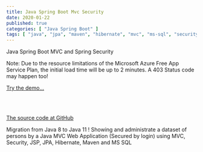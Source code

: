 ```yaml
---
title: Java Spring Boot Mvc Security
date: 2020-01-22
published: true
categories: [ "Java Spring Boot" ]
tags: [ "java", "jpa", "maven", "hibernate", "mvc", "ms-sql", "security", "azure" ]
---
```


Java Spring Boot MVC and Spring Security

<p>Note: Due to the resource limitations of the Microsoft Azure Free App Service Plan, the initial load time will be up to 2 minutes. A 403 Status code may happen too!</p>

<a href="https://pso-mvc-secure.azurewebsites.net" target="_blank" title="Java Spring Boot Security">Try the demo...</a>
 
<br /><br />

<a href="https://github.com/persteenolsen/springboot-mvc-security" target="_blank">The source code at GitHub</a>

Migration from Java 8 to Java 11 ! Showing and administrate a dataset of persons by a Java MVC Web Application (Secured by login) using MVC, Security, JSP, JPA, Hibernate, Maven and MS SQL





